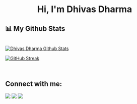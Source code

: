 


<h1 align="center">Hi, I'm Dhivas Dharma</h1>




## 📊 My Github Stats

  <br/>
    <a href="https://github.com/dhivasds/"><img alt="Dhivas Dharma Github Stats" src="https://github-readme-stats.vercel.app/api?username=dhivasds&show_icons=true&count_private=true&theme=react&hide_border=true&bg_color=0D1117" /></a>

<br/>


[![GitHub Streak](http://github-readme-streak-stats.herokuapp.com?user=dhivasds&theme=react&date_format=j%20M%5B%20Y%5D&background=)](https://git.io/streak-stats)



<br/>


## Connect with me:
<p align="left">

<a href = "https://www.linkedin.com/in/dhivasds/"><img src="https://img.icons8.com/fluent/48/000000/linkedin.png"/></a>
<a href = "https://twitter.com/dhivasds"><img src="https://img.icons8.com/fluent/48/000000/twitter.png"/></a>
<a href = "https://www.instagram.com/dhivasds"><img src="https://img.icons8.com/fluent/48/000000/instagram-new.png"/></a>

</p>

